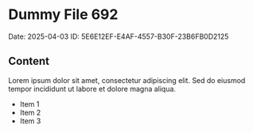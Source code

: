 # Dummy File 692

Date: 2025-04-03
ID: 5E6E12EF-E4AF-4557-B30F-23B6FB0D2125

## Content

Lorem ipsum dolor sit amet, consectetur adipiscing elit.
Sed do eiusmod tempor incididunt ut labore et dolore magna aliqua.

* Item 1
* Item 2
* Item 3

